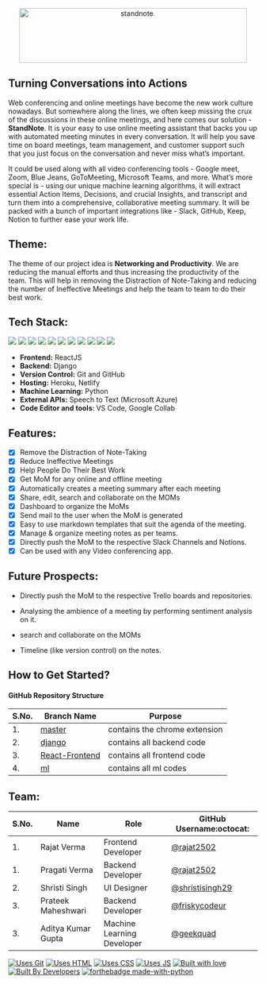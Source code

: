 <div align="center"> <img align="center" alt="standnote" src="https://i.ibb.co/VHMQVSf/stand-note-full1.png" height='110' width='460'></div>

## Turning Conversations into Actions

Web conferencing and online meetings have become the new work culture nowadays. But somewhere along the lines, we often keep missing the crux of the discussions in these online meetings, and here comes our solution - **StandNote**. It is your easy to use online meeting assistant that backs you up with automated meeting minutes in every conversation. It will help you save time on board meetings, team management, and customer support such that you just focus on the conversation and never miss what’s important.

It could be used along with all video conferencing tools - Google meet, Zoom, Blue Jeans, GoToMeeting, Microsoft Teams, and more. What’s more special is - using our unique machine learning algorithms, it will extract essential Action Items, Decisions, and crucial Insights, and transcript and turn them into a comprehensive, collaborative meeting summary. It will be packed with a bunch of important integrations like - Slack, GitHub, Keep, Notion to further ease your work life.

## Theme:
The theme of our project idea is **Networking and Productivity**. We are reducing the manual efforts and thus increasing the productivity of the team. This will help in removing the Distraction of Note-Taking and reducing the number of Ineffective Meetings and help the team to team to do their best work.

## Tech Stack:

<img src="https://img.shields.io/badge/html5%20-%23E34F26.svg?&style=for-the-badge&logo=html5&logoColor=white"/> <img src="https://img.shields.io/badge/css3%20-%231572B6.svg?&style=for-the-badge&logo=css3&logoColor=white"/> <img src="https://img.shields.io/badge/python%20-%2314354C.svg?&style=for-the-badge&logo=python&logoColor=white"/> <img src="https://img.shields.io/badge/javascript%20-%23323330.svg?&style=for-the-badge&logo=javascript&logoColor=%23F7DF1E"/> <img src="https://img.shields.io/badge/react%20-%2320232a.svg?&style=for-the-badge&logo=react&logoColor=%2361DAFB"/> <img src="https://img.shields.io/badge/django%20-%23092E20.svg?&style=for-the-badge&logo=django&logoColor=white"/> <img src="https://img.shields.io/badge/markdown-%23000000.svg?&style=for-the-badge&logo=markdown&logoColor=white"/> <img src="https://img.shields.io/badge/adobe%20photoshop%20-%2331A8FF.svg?&style=for-the-badge&logo=adobe%20photoshop&logoColor=white"/> <img src="https://img.shields.io/badge/github%20-%23121011.svg?&style=for-the-badge&logo=github&logoColor=white"/> <img src="https://img.shields.io/badge/heroku%20-%23430098.svg?&style=for-the-badge&logo=heroku&logoColor=white"/> <img src ="https://img.shields.io/badge/sqlite-%2307405e.svg?&style=for-the-badge&logo=sqlite&logoColor=white"/>

- **Frontend:** ReactJS
- **Backend:** Django
- **Version Control:** Git and GitHub
- **Hosting:** Heroku, Netlify
- **Machine Learning:** Python
- **External APIs:** Speech to Text (Microsoft Azure)
- **Code Editor and tools**: VS Code, Google Collab 

## Features:

- [x] Remove the Distraction of Note-Taking
- [x] Reduce Ineffective Meetings
- [x] Help People Do Their Best Work
- [x] Get MoM for any online and offline meeting
- [x] Automatically creates a meeting summary after each meeting
- [x] Share, edit, search and collaborate on the MOMs
- [x] Dashboard to organize the MoMs
- [x] Send mail to the user when the MoM is generated
- [X] Easy to use markdown templates that suit the agenda of the meeting.
- [X] Manage & organize meeting notes as per teams.
- [x] Directly push the MoM to the respective Slack Channels and Notions. 
- [x] Can be used with any Video conferencing app.

## Future Prospects:

- Directly push the MoM to the respective Trello boards and repositories.
- Analysing the ambience of a meeting by performing sentiment analysis on it.

- search and collaborate on the MOMs
- Timeline (like version control) on the notes.



## How to Get Started?


#### GitHub Repository Structure

| S.No. | Branch Name                                                    | Purpose                           |
| ----- | -------------------------------------------------------------- | --------------------------------- |
| 1.    | [master](https://github.com/rajat2502/StandNote/tree/master)   | contains the chrome extension  |
| 2.    | [django](https://github.com/rajat2502/StandNote/tree/django)   | contains all backend code         |
| 3.    | [React-Frontend](https://github.com/rajat2502/StandNote/tree/React-Frontend)   | contains all frontend code         |
| 4.    | [ml](https://github.com/rajat2502/StandNote/tree/ml)   | contains all ml codes       |

## Team:

| S.No. | Name               | Role                      | GitHub Username:octocat:                             |
| ----- | ------------------ | ------------------------- | ---------------------------------------------------- |
| 1.    | Rajat Verma        | Frontend Developer        | [@rajat2502](https://github.com/rajat2502)           |
| 1.    | Pragati Verma      | Backend Developer        | [@rajat2502](https://github.com/PragatiVerma18)           |
| 2.    | Shristi Singh      | UI Designer               | [@shristisingh29](https://github.com/shristisingh29) |
| 3.    | Prateek Maheshwari | Backend Developer         | [@friskycodeur](https://github.com/friskycodeur)     |
| 3.    | Aditya Kumar Gupta | Machine Learning Developer  | [@geekquad](https://github.com/geekquad)             |

[![Uses Git](https://forthebadge.com/images/badges/uses-git.svg)](https://github.com/rajat2502/StandNote/) [![Uses HTML](https://forthebadge.com/images/badges/uses-html.svg)](https://github.com/rajat2502/StandNote/) [![Uses CSS](https://forthebadge.com/images/badges/uses-css.svg)](https://github.com/rajat2502/StandNote/) [![Uses JS](https://forthebadge.com/images/badges/uses-js.svg)](https://github.com/rajat2502/StandNote/)
[![Built with love](https://forthebadge.com/images/badges/built-with-love.svg)](https://github.com/rajat2502/StandNote/) [![Built By Developers](https://forthebadge.com/images/badges/built-by-developers.svg)](https://github.com/rajat2502/StandNote/) [![forthebadge made-with-python](http://ForTheBadge.com/images/badges/made-with-python.svg)](https://github.com/rajat2502/StandNote/)

